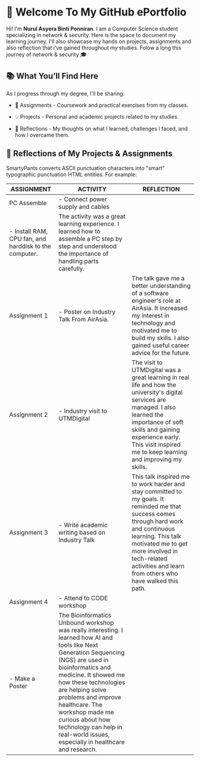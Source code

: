 # 🚀 Welcome To My GitHub ePortfolio

Hi! I'm **Nurul Asyera Binti Ponniran**. I am a Computer Science student specializing in network & security. Here is the space to document my learning journey. I'll also showcase my hands on projects, assignments and also reflection that i've gained throughout my studies. Folow a long this journey of network & security 🎓 

## 📚 What You’ll Find Here
As I progress through my degree, I'll be sharing:

- 📝 Assignments - Coursework and practical exercises from my classes.

- 💡 Projects - Personal and academic projects related to my studies.

- 🔄 Reflections - My thoughts on what I learned, challenges I faced, and how I overcame them.

## 🔬 Reflections of My Projects & Assignments

SmartyPants converts ASCII punctuation characters into "smart" typographic punctuation HTML entities. For example:

|    ASSIGNMENT    |              ACTIVITY             |                        REFLECTION                        |
|------------------|-----------------------------------|----------------------------------------------------------|
|PC Assemble       |- Connect power supply and cables 
- Install RAM, CPU fan, and harddisk to the computer.| The activity was a great learning experience. I learned how to assemble a PC step by step and understood the importance of handling parts carefully.|
|Assignment 1      |- Poster on Industry Talk From AirAsia.| The talk gave me a better understanding of a software engineer's role at AirAsia. It increased my interest in technology and motivated me to build my skills. I also gained useful career advice for the future.|
|Assignment 2      |- Industry visit to UTMDigital| The visit to UTMDigital was a great learning in real life and how the university's digital services are managed. I also learned the importance of soft skills and gaining experience early. This visit inspired me to keep learning and improving my skills.|
|Assignment 3      |- Write academic writing based on Industry Talk  | This talk inspired me to work harder and stay committed to my goals. It reminded me that success comes through hard work and continuous learning. This talk motivated me to get more involved in tech-related activities and learn from others who have walked this path.|
|Assignment 4      |- Attend to CODE workshop
- Make a Poster| The Bioinformatics Unbound workshop was really interesting. I learned how AI and tools like Next Generation Sequencing (NGS) are used in bioinformatics and medicine. It showed me how these technologies are helping solve problems and improve healthcare. The workshop made me curious about how technology can help in real-world issues, especially in healthcare and research.|
